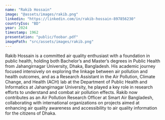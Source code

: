 ```yaml
---
name: "Rakib Hossain"
image: "@assets/images/rakib.png"
linkedin: "https://linkedin.com/in/rakib-hossain-897856230"
countryIso: "BD"
year: 2024
timestamp: 1962
presentation: "public/foobar.pdf"
imagePath: "src/assets/images/rakib.png"
---
```


Rakib Hossain is a committed air quality enthusiast with a foundation in public health, holding both Bachelor’s and Master’s degrees in Public Health from Jahangirnagar University, Dhaka, Bangladesh. His academic journey focused intensively on exploring the linkage between air pollution and health outcomes, and as a Research Assistant in the Air Pollution, Climate Change, and Health (ACH) lab at the Department of Public Health and Informatics at Jahangirnagar University, he played a key role in research efforts to understand and combat air pollution effects. Rakib now contributes as an Air Pollution Research Officer at Smart Air Bangladesh, collaborating with international organizations on projects aimed at enhancing air quality awareness and accessibility to air quality information for the citizens of Dhaka.

